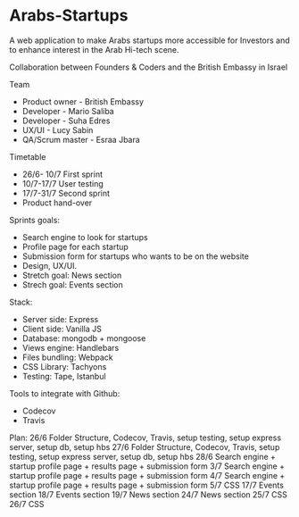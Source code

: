 # Arabs-Startups
A web application to make Arabs startups more accessible for Investors and to enhance interest in the Arab Hi-tech scene.

Collaboration between Founders & Coders and the British Embassy in Israel


Team
* Product owner - British Embassy
* Developer - Mario Saliba
* Developer - Suha Edres
* UX/UI - Lucy Sabin
* QA/Scrum master - Esraa Jbara

Timetable
* 26/6- 10/7 First sprint
* 10/7-17/7 User testing
* 17/7-31/7 Second sprint
* Product hand-over

Sprints goals:
* Search engine to look for startups
* Profile page for each startup
* Submission form for startups who wants to be on the website
* Design, UX/UI.
* Stretch goal: News section
* Strech goal: Events section

Stack:
* Server side: Express
* Client side: Vanilla JS
* Database: mongodb + mongoose
* Views engine: Handlebars
* Files bundling: Webpack
* CSS Library: Tachyons
* Testing: Tape, Istanbul

Tools to integrate with Github:
* Codecov
* Travis

Plan:
26/6 Folder Structure, Codecov, Travis, setup testing, setup express server, setup db, setup hbs
27/6 Folder Structure, Codecov, Travis, setup testing, setup express server, setup db, setup hbs
28/6 Search engine +  startup profile page + results page + submission form
3/7 Search engine +  startup profile page + results page + submission form
4/7 Search engine +  startup profile page + results page + submission form
5/7 CSS 
17/7 Events section
18/7 Events section
19/7 News section
24/7 News section
25/7 CSS
26/7 CSS
